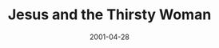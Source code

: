 ---
layout: message
category: message
series: "Close Encounters"
title: "Jesus and the Thirsty Woman"
date: 2001-04-28
audio-description: "Examine six encounters that people had with Jesus, and learn what they can mean for our lives. "
audio: ""
audio-title: "Jesus and the Thirsty Woman"
audio-duration: "&#58;"
---